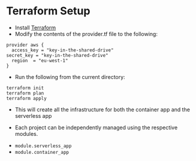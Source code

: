 # Terraform Setup

* Install [Terraform](https://learn.hashicorp.com/tutorials/terraform/install-cli)
* Modify the contents of the provider.tf file to the following:
```
provider aws {
  access_key = "key-in-the-shared-drive"
secret_key = "key-in-the-shared-drive"
  region  = "eu-west-1"
}
```
* Run the following from the current directory:
```
terraform init
terraform plan
terraform apply
```

* This will create all the infrastructure for both the container app and the serverless app

* Each project can be independently managed using the respective modules.
 -  `module.serverless_app`
 - `module.container_app`
